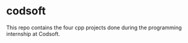 # codsoft
This repo contains the four cpp projects done during the programming internship at Codsoft.
